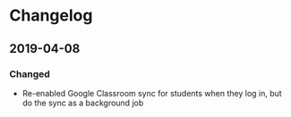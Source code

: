 # Changelog

## 2019-04-08
### Changed
- Re-enabled Google Classroom sync for students when they log in, but do the sync as a background job
